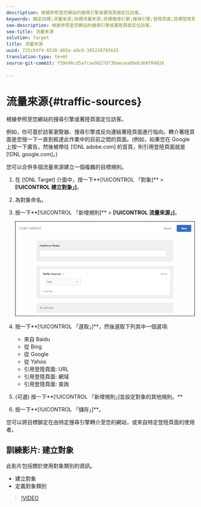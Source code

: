 ```yaml
---
description: 根據參照至您網站的搜尋引擎或著陸頁面定位訪客。
keywords: 鎖定目標;流量來源;目標流量來源;目標搜尋引擎;搜尋引擎;登陸頁面;目標登陸頁面;引用登陸頁面
seo-description: 根據參照至您網站的搜尋引擎或著陸頁面定位訪客。
seo-title: 流量來源
solution: Target
title: 流量來源
uuid: 725cb4f4-6530-403a-a9c8-305219765615
translation-type: tm+mt
source-git-commit: f59e96cd5afcae9d27d730aecead9eb360f04026

---
```



# 流量來源{#traffic-sources}

根據參照至您網站的搜尋引擎或著陸頁面定位訪客。

例如，你可基於訪客瀏覽器、搜尋引擎或反向連結著陸頁面進行指向。轉介著陸頁面是您按一下一直到抵達此作業中的目前之間的頁面。(例如，如果您在 Google 上按一下廣告，然後被帶往 [!DNL adobe.com] 的首頁，則引用登陸頁面就是 [!DNL google.com]。)

您可以合併多個流量來源建立一個複雜的目標規則。

1. 在 [!DNL Target] 介面中，按一下**[!UICONTROL 「對象]** &gt; **[!UICONTROL 建立對象」]**。
1. 為對象命名。
1. 按一下**[!UICONTROL 「新增規則]** &gt; **[!UICONTROL 流量來源」]**。

   ![](assets/target_traffic_source.png)

1. 按一下**[!UICONTROL 「選取」]**，然後選取下列其中一個選項:

   * 來自 Baidu
   * 從 Bing
   * 從 Google
   * 從 Yahoo
   * 引用登陸頁面: URL
   * 引用登陸頁面: 網域
   * 引用登陸頁面: 查詢

1. (可選) 按一下**[!UICONTROL 「新增規則」]並設定對象的其他規則。**
1. 按一下**[!UICONTROL 「儲存」]**。

您可以將目標鎖定在由特定搜尋引擎轉介至您的網站，或來自特定登陸頁面的使用者。

## 訓練影片: 建立對象

此影片包括關於使用對象類別的資訊。

* 建立對象
* 定義對象類別

>[!VIDEO](https://video.tv.adobe.com/v/17392)
